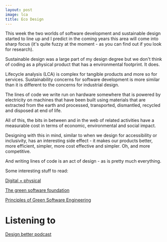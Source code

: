 ```yaml
---
layout: post
image: lca
title: Eco Design
---
```

This week the two worlds of software development and sustainable design started to line up and I predict in the coming years this area will come into sharp focus (it's quite fuzzy at the moment - as you can find out if you look for research). 

Sustainable design was a large part of my design degree but we don't think of coding as a physical product that has a environmental footprint. It does.

Lifecycle analysis (LCA) is complex for tangible products and more so for services. Sustainability concerns for software development is more similar than it is different to the concerns for industrial design. 

The lines of code we write run on hardware somewhere that is powered by electricity on machines that have been built using materials that are extracted from the earth and processed, transported, dismantled, recycled and disposed at end of life. 

All of this, the bits in between and in the web of related activities have a measurable cost in terms of economic, environmental and social impact.

Designing with this in mind, similar to when we design for accessibility or inclusivity, has an interesting side effect - it makes our products better, more efficient, simpler, more cost effective and simpler. Oh, and more competitive.

And writing lines of code is an act of design - as is pretty much everything.

Some interesting stuff to read:

[Digital = physical](https://www.microsoft.com/en-us/research/group/customer-insights-research/articles/digital-physical-a-guide-to-sustainable-digital-design/)

[The green software foundation](https://greensoftware.foundation/)

[Principles of Green Software Engineering](https://principles.green/)

# Listening to 

[Design better podcast](https://www.designbetter.co/podcast/katrina-alcorn)
